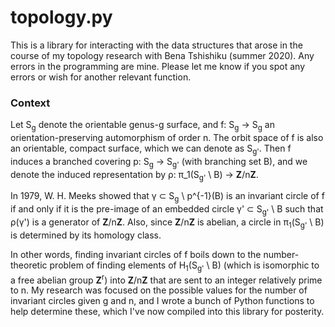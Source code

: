 # topology.py #

This is a library for interacting with the data structures that arose in the course of my topology research with Bena Tshishiku (summer 2020). Any errors in the programming are mine. Please let me know if you spot any errors or wish for another relevant function.

### Context ###

Let S<sub>g</sub> denote the orientable genus-g surface, and f: S<sub>g</sub> → S<sub>g</sub> an orientation-preserving automorphism of order n. The orbit space of f is also an orientable, compact surface, which we can denote as S<sub>g'</sub>. Then f induces a branched covering p: S<sub>g</sub> → S<sub>g'</sub> (with branching set B), and we denote the induced representation by ρ: π_1(S<sub>g'</sub> \ B) → **Z**/n**Z**.

In 1979, W. H. Meeks showed that γ ⊂ S<sub>g</sub> \ p^{-1}(B) is an invariant circle of f if and only if it is the pre-image of an embedded circle γ' ⊂ S<sub>g'</sub> \ B such that ρ(γ') is a generator of **Z**/n**Z**. Also, since **Z**/n**Z** is abelian, a circle in π<sub>1</sub>(S<sub>g'</sub> \ B) is determined by its homology class.

In other words, finding invariant circles of f boils down to the number-theoretic problem of finding elements of H<sub>1</sub>(S<sub>g'</sub> \ B) (which is isomorphic to a free abelian group **Z**<sup>r</sup>) into **Z**/n**Z** that are sent to an integer relatively prime to n. My research was focused on the possible values for the number of invariant circles given g and n, and I wrote a bunch of Python functions to help determine these, which I've now compiled into this library for posterity.

